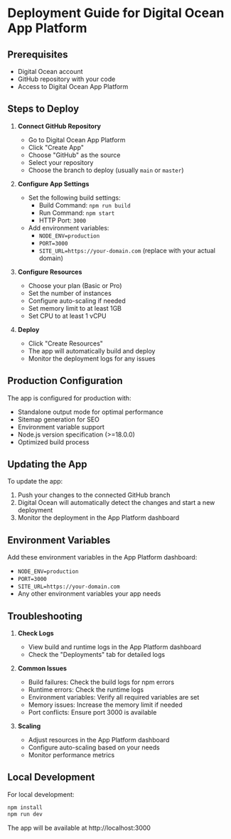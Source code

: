 # Deployment Guide for Digital Ocean App Platform

## Prerequisites
- Digital Ocean account
- GitHub repository with your code
- Access to Digital Ocean App Platform

## Steps to Deploy

1. **Connect GitHub Repository**
   - Go to Digital Ocean App Platform
   - Click "Create App"
   - Choose "GitHub" as the source
   - Select your repository
   - Choose the branch to deploy (usually `main` or `master`)

2. **Configure App Settings**
   - Set the following build settings:
     - Build Command: `npm run build`
     - Run Command: `npm start`
     - HTTP Port: `3000`
   - Add environment variables:
     - `NODE_ENV=production`
     - `PORT=3000`
     - `SITE_URL=https://your-domain.com` (replace with your actual domain)

3. **Configure Resources**
   - Choose your plan (Basic or Pro)
   - Set the number of instances
   - Configure auto-scaling if needed
   - Set memory limit to at least 1GB
   - Set CPU to at least 1 vCPU

4. **Deploy**
   - Click "Create Resources"
   - The app will automatically build and deploy
   - Monitor the deployment logs for any issues

## Production Configuration

The app is configured for production with:
- Standalone output mode for optimal performance
- Sitemap generation for SEO
- Environment variable support
- Node.js version specification (>=18.0.0)
- Optimized build process

## Updating the App

To update the app:
1. Push your changes to the connected GitHub branch
2. Digital Ocean will automatically detect the changes and start a new deployment
3. Monitor the deployment in the App Platform dashboard

## Environment Variables

Add these environment variables in the App Platform dashboard:
- `NODE_ENV=production`
- `PORT=3000`
- `SITE_URL=https://your-domain.com`
- Any other environment variables your app needs

## Troubleshooting

1. **Check Logs**
   - View build and runtime logs in the App Platform dashboard
   - Check the "Deployments" tab for detailed logs

2. **Common Issues**
   - Build failures: Check the build logs for npm errors
   - Runtime errors: Check the runtime logs
   - Environment variables: Verify all required variables are set
   - Memory issues: Increase the memory limit if needed
   - Port conflicts: Ensure port 3000 is available

3. **Scaling**
   - Adjust resources in the App Platform dashboard
   - Configure auto-scaling based on your needs
   - Monitor performance metrics

## Local Development

For local development:
```bash
npm install
npm run dev
```

The app will be available at http://localhost:3000 